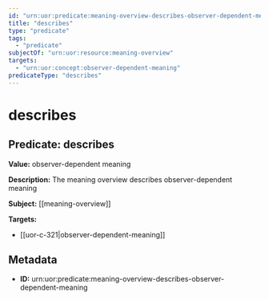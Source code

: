 ```yaml
---
id: "urn:uor:predicate:meaning-overview-describes-observer-dependent-meaning"
title: "describes"
type: "predicate"
tags:
  - "predicate"
subjectOf: "urn:uor:resource:meaning-overview"
targets:
  - "urn:uor:concept:observer-dependent-meaning"
predicateType: "describes"
---
```


# describes

## Predicate: describes

**Value:** observer-dependent meaning

**Description:** The meaning overview describes observer-dependent meaning

**Subject:** [[meaning-overview]]

**Targets:**

- [[uor-c-321|observer-dependent-meaning]]

## Metadata

- **ID:** urn:uor:predicate:meaning-overview-describes-observer-dependent-meaning
